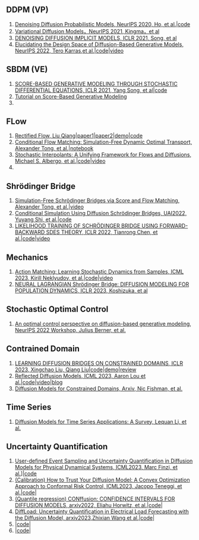 ## DDPM (VP)
1. [Denoising Diffusion Probabilistic Models, NeurIPS 2020, Ho, et al.](https://proceedings.neurips.cc/paper/2020/file/4c5bcfec8584af0d967f1ab10179ca4b-Paper.pdf)|[code](https://github.com/hojonathanho/diffusion)
2. [Variational Diffusion Models，NeurIPS 2021, Kingma，et al](https://proceedings.neurips.cc/paper/2021/file/b578f2a52a0229873fefc2a4b06377fa-Paper.pdf)
3. [DENOISING DIFFUSION IMPLICIT MODELS, ICLR 2021, Song, et al](https://arxiv.org/pdf/2010.02502.pdf?trk=cndc-detail)
4. [Elucidating the Design Space of Diffusion-Based Generative Models, NeurIPS 2022, Tero Karras,et al.](https://proceedings.neurips.cc/paper_files/paper/2022/file/a98846e9d9cc01cfb87eb694d946ce6b-Paper-Conference.pdf)|[code](https://github.com/NVlabs/edm)|[video](https://www.youtube.com/watch?v=T0Qxzf0eaio)



## SBDM (VE)
1. [SCORE-BASED GENERATIVE MODELING THROUGH STOCHASTIC DIFFERENTIAL EQUATIONS, ICLR 2021, Yang Song, et al](https://arxiv.org/pdf/2011.13456.pdf)|[code](https://github.com/yang-song/score_sde)
2. [Tutorial on Score-Based Generative Modeling](https://colab.research.google.com/drive/120kYYBOVa1i0TD85RjlEkFjaWDxSFUx3?usp=sharing#scrollTo=21v75FhSkfCq)
3. 



## FLow
1. [Rectified Flow, Liu Qiang](https://www.cs.utexas.edu/~lqiang/rectflow/html/intro.html#problem-learning-transport-maps)|[paper1](https://arxiv.org/pdf/2209.14577.pdf)|[paper2](https://arxiv.org/pdf/2209.03003.pdf)|[demo](https://colab.research.google.com/drive/1LouqFBIC7pnubCOl5fhnFd33-oVJao2J?usp=sharing)|[code](https://github.com/gnobitab/RectifiedFlow)
2. [Conditional Flow Matching: Simulation-Free Dynamic Optimal Transport, Alexander Tong, et al.](https://arxiv.org/pdf/2302.00482.pdf)|[notebook](https://github.com/atong01/conditional-flow-matching/blob/main/examples/notebooks/training-8gaussians-to-moons.ipynb)
3. [Stochastic Interpolants: A Unifying Framework for Flows and Diffusions, Michael S. Albergo, et al.](https://arxiv.org/pdf/2303.08797.pdf)|[code](https://github.com/malbergo/stochastic-interpolants)|[video](https://www.youtube.com/watch?v=v3iYbfMxfEk)
4. 



## Shrödinger Bridge
1. [Simulation-Free Schrödinger Bridges via Score and Flow Matching, Alexander Tong, et al.](https://arxiv.org/pdf/2307.03672.pdf)|[video](https://www.youtube.com/watch?v=UhDtH7Ia9Ag)
2. [Conditional Simulation Using Diffusion Schrödinger Bridges, UAI2022, Yuyang Shi, et al.](https://proceedings.mlr.press/v180/shi22a/shi22a.pdf)|[code](https://github.com/vdeborto/cdsb)
3. [LIKELIHOOD TRAINING OF SCHRÖDINGER BRIDGE USING FORWARD-BACKWARD SDES THEORY, ICLR 2022, Tianrong Chen, et al.](https://arxiv.org/pdf/2110.11291.pdf)|[code](https://github.com/ghliu/SB-FBSDE)|[video](https://www.youtube.com/watch?v=kp_9FzZB6lA)



## Mechanics
1. [Action Matching: Learning Stochastic Dynamics from Samples, ICML 2023, Kirill Neklyudov, et al.](https://arxiv.org/pdf/2210.06662.pdf)|[code](https://github.com/necludov/jam)|[video](https://www.youtube.com/watch?v=35uEI5ryDRQ)
2. [NEURAL LAGRANGIAN Shrödinger Bridge: DIFFUSION MODELING FOR POPULATION DYNAMICS, ICLR 2023, Koshizuka, et al](https://arxiv.org/pdf/2204.04853.pdf)



## Stochastic Optimal Control
1. [An optimal control perspective on diffusion-based generative modeling, NeurIPS 2022 Workshop, Julius Berner, et al.](https://arxiv.org/pdf/2211.01364.pdf)



## Contrained Domain
1. [LEARNING DIFFUSION BRIDGES ON CONSTRAINED DOMAINS, ICLR 2023, Xingchao Liu, Qiang Liu](https://openreview.net/pdf?id=WH1yCa0TbB)|[code](https://github.com/gnobitab/ConstrainedDiffusionBridge)|[demo](https://colab.research.google.com/drive/1-Pf9IfQ85qBObglON_wER_ekj7puDugP?usp=sharing#scrollTo=FvJ97DAJlROE)|[review](https://openreview.net/forum?id=WH1yCa0TbB)
2. [Reflected Diffusion Models, ICML 2023, Aaron Lou et al.](https://arxiv.org/pdf/2304.04740.pdf)|[code](https://github.com/louaaron/Reflected-Diffusion/?tab=readme-ov-file)|[video](https://www.youtube.com/watch?v=YfneSNXJSLE)|[blog](https://aaronlou.com/blog/2023/reflected-diffusion/)
3. [Diffusion Models for Constrained Domains, Arxiv, Nic Fishman, et al.](https://arxiv.org/pdf/2304.05364.pdf)



## Time Series
1. [Diffusion Models for Time Series Applications: A Survey, Lequan Li, et al.](https://arxiv.org/pdf/2305.00624.pdf)



## Uncertainty Quantification
1. [User-defined Event Sampling and Uncertainty Quantification in Diffusion Models for Physical Dynamical Systems, ICML2023, Marc Finzi, et al.](https://proceedings.mlr.press/v202/finzi23a/finzi23a.pdf)]|[code](https://github.com/mfinzi/diffusion-extreme-event/tree/main)
2. [(Calibration) How to Trust Your Diffusion Model: A Convex Optimization Approach to Conformal Risk Control, ICML2023, Jacopo Teneggi, et al.](https://proceedings.mlr.press/v202/teneggi23a/teneggi23a.pdf)|[code](https://github.com/Sulam-Group/k-rcps)|
3. [(Quantile regression) CONffusion: CONFIDENCE INTERVALS FOR DIFFUSION MODELS, arxiv2022, Eliahu Horwitz, et al.](https://arxiv.org/pdf/2211.09795.pdf)|[code](https://github.com/eliahuhorwitz/Conffusion)|
4. [DiffLoad: Uncertainty Quantification in Electrical Load Forecasting with the Diffusion Model, arxiv2023,Zhixian Wang et al.](https://arxiv.org/pdf/2306.01001.pdf)|[code](https://anonymous.4open.science/r/DiffLoad-4714/)|
5. []()|[code]()|
6. []()|[code]()|











